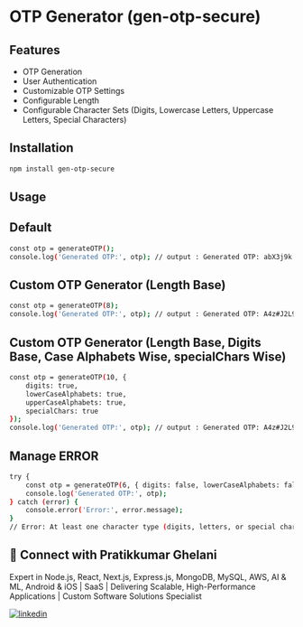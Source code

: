 # OTP Generator (gen-otp-secure)

## Features

- OTP Generation
- User Authentication
- Customizable OTP Settings
- Configurable Length
- Configurable Character Sets (Digits, Lowercase Letters, Uppercase Letters, Special Characters)


## Installation
   ```bash
   npm install gen-otp-secure
``````
## Usage
## Default
```bash
const otp = generateOTP();
console.log('Generated OTP:', otp); // output : Generated OTP: abX3j9k
``````
## Custom OTP Generator (Length Base)

```bash
const otp = generateOTP(8);
console.log('Generated OTP:', otp); // output : Generated OTP: A4z#J2L9K5
``````

## Custom OTP Generator (Length Base, Digits Base, Case Alphabets Wise, specialChars Wise)
```bash
const otp = generateOTP(10, {
    digits: true,
    lowerCaseAlphabets: true,
    upperCaseAlphabets: true,
    specialChars: true
});
console.log('Generated OTP:', otp); // output : Generated OTP: A4z#J2L9K5
``````
## Manage ERROR

```bash
try {
    const otp = generateOTP(6, { digits: false, lowerCaseAlphabets: false });
    console.log('Generated OTP:', otp);
} catch (error) {
    console.error('Error:', error.message);
}
// Error: At least one character type (digits, letters, or special chars) must be enabled.
``````


## 🔗 Connect with Pratikkumar Ghelani
Expert in Node.js, React, Next.js, Express.js, MongoDB, MySQL, AWS, AI & ML, Android & iOS | SaaS | Delivering Scalable, High-Performance Applications | Custom Software Solutions Specialist

[![linkedin](https://img.shields.io/badge/linkedin-0A66C2?style=for-the-badge&logo=linkedin&logoColor=white)](https://www.linkedin.com/in/pratikghelani86/) 


